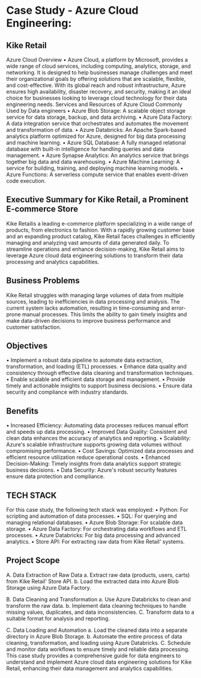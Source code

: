 # Case Study - Azure Cloud Engineering:
## Kike Retail

Azure Cloud Overview
• Azure Cloud, a platform by Microsoft, provides a wide range of cloud services, including computing, analytics, storage, and networking. It is designed to help businesses manage challenges and meet their organizational goals by offering solutions that are scalable, flexible, and cost-effective. With its global reach and robust infrastructure, Azure ensures high availability, disaster recovery, and security, making it an ideal choice for businesses looking to leverage cloud technology for their data engineering needs.
  Services and Resources of Azure Cloud Commonly Used by Data engineers
• ﻿﻿Azure Blob Storage: A scalable object storage service for data storage, backup, and data archiving.
• ﻿﻿Azure Data Factory: A data integration service that orchestrates and automates the movement and transformation of data.
• ﻿﻿Azure Databricks: An Apache Spark-based analytics platform optimized for Azure, designed for big data processing and machine learning.
• ﻿﻿Azure SQL Database: A fully managed relational database with built-in intelligence for handling queries and data management.
• ﻿﻿Azure Synapse Analytics: An analytics service that brings together big data and data warehousing.
• ﻿﻿Azure Machine Learning: A service for building, training, and deploying machine learning models.
• ﻿﻿Azure Functions: A serverless compute service that enables event-driven code execution.


## Executive Summary for Kike Retail, a Prominent E-commerce Store

Kike Retailis a leading e-commerce platform specializing in a wide range of products, from electronics to fashion. With a rapidly growing customer base and an expanding product catalog, Kike Retail faces challenges in efficiently managing and analyzing vast amounts of data generated daily. To streamline operations and enhance decision-making, Kike Retail aims to leverage Azure cloud data engineering solutions to transform their data processing and analytics capabilities.

## Business Problems
 Kike Retail struggles with managing large volumes of data from multiple sources, leading to inefficiencies in data processing and analysis. The current system lacks automation, resulting in time-consuming and error-prone manual processes. This limits the ability to gain timely insights and make data-driven decisions to improve business performance and customer satisfaction.


## Objectives
• ﻿﻿Implement a robust data pipeline to automate data extraction, transformation, and loading (ETL) processes.
• ﻿﻿Enhance data quality and consistency through effective data cleaning and transformation techniques.
• ﻿﻿Enable scalable and efficient data storage and management.
• ﻿﻿Provide timely and actionable insights to support business decisions.
• Ensure data security and compliance with industry standards.

## Benefits
• ﻿﻿Increased Efficiency: Automating data processes reduces manual effort and speeds up data processing.
• ﻿﻿Improved Data Quality: Consistent and clean data enhances the accuracy of analytics and reporting.
• ﻿﻿Scalability: Azure's scalable infrastructure supports growing data volumes without compromising performance.
• ﻿﻿Cost Savings: Optimized data processes and efficient resource utilization reduce operational costs.
• ﻿﻿Enhanced Decision-Making: Timely insights from data analytics support strategic business decisions.
• Data Security: Azure's robust security features ensure data protection and compliance.



## TECH STACK
For this case study, the following tech stack was employed:
• ﻿﻿﻿Python: For scripting and automation of data processes.
• ﻿﻿﻿SQL: For querying and managing relational databases.
• ﻿﻿﻿Azure Blob Storage: For scalable data storage.
• ﻿﻿﻿Azure Data Factory: For orchestrating data workflows and ETL processes.
• ﻿﻿﻿Azure Databricks: For big data processing and advanced analytics.
• ﻿﻿﻿Store API: For extracting raw data from Kike Retail' systems.

## Project Scope
A. Data Extraction of Raw Data
a. ﻿﻿﻿Extract raw data (products, users, carts) from Kike Retail' Store API.
b. ﻿﻿﻿Load the extracted data into Azure Blob Storage using Azure Data Factory.

B. Data Cleaning and Transformation
a. Use Azure Databricks to clean and transform the raw data. 
b. Implement data cleaning techniques to handle missing values, duplicates, and data inconsistencies.
C. Transform data to a suitable format for analysis and reporting.

C. Data Loading and Automation
a. Load the cleaned data into a separate directory in Azure Blob Storage. 
b. Automate the entire process of data cleaning, transformation, and loading using Azure Databricks.
C. Schedule and monitor data workflows to ensure timely and reliable data processing.
This case study provides a comprehensive guide for data engineers to understand and implement Azure cloud data engineering solutions for Kike Retail, enhancing their data management and analytics capabilities.
